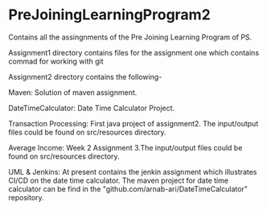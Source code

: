 # PreJoiningLearningProgram2
Contains all the assingnments of the Pre Joining Learning Program of PS.

Assignment1 directory contains files for the assignment one which contains commad for working with git

Assignment2 directory contains the following-

Maven: Solution of maven assignment.

DateTimeCalculator: Date Time Calculator Project.

Transaction Processing: First java project of assignment2. The input/output files could be found on src/resources directory.

Average Income: Week 2 Assignment 3.The input/output files could be found on src/resources directory.

UML & Jenkins: At present contains the jenkin assignment which illustrates CI/CD on the date time calculator. The maven project for
		date time calculator can be find in the "github.com/arnab-ari/DateTimeCalculator" repository.